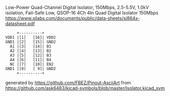 Low-Power Quad-Channel Digital Isolator, 150Mbps, 2.5-5.5V, 1.0kV isolation, Fail-Safe Low, QSOP-16
4Ch 4In Quad Digital Isolator 150Mbps
https://www.silabs.com/documents/public/data-sheets/si864x-datasheet.pdf


	     +----------+
	VDD1 |[1]   [16]| VDD2
	GND1 |[2]   [15]| GND2
	  A1 |[3]   [14]| B1
	  A2 |[4]   [13]| B2
	  A3 |[5]   [12]| B3
	  A4 |[6]   [11]| B4
	  NC |[7]   [10]| EN2
	GND1 |[8]   [ 9]| GND2
	     +----------+


generated by https://github.com/FBEZ/Pinout-AsciiArt from https://github.com/ask6483/kicad-symbols/blob/master/Isolator.kicad_sym